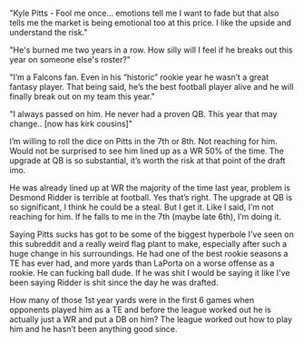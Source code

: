 "Kyle Pitts - Fool me once… emotions tell me I want to fade but that also tells me the market is being emotional too at this price. I like the upside and understand the risk."

"He's burned me two years in a row. How silly will I feel if he breaks out this year on someone else's roster?"

"I’m a Falcons fan. Even in his “historic” rookie year he wasn’t a great fantasy player. That being said, he’s the best football player alive and he will finally break out on my team this year."

"I always passed on him. He never had a proven QB. This year that may change.. [now has kirk cousins]"

I’m willing to roll the dice on Pitts in the 7th or 8th. Not reaching for him. Would not be surprised to see him lined up as a WR 50% of the time. The upgrade at QB is so substantial, it’s worth the risk at that point of the draft imo.

He was already lined up at WR the majority of the time last year, problem is Desmond Ridder is terrible at football.
Yes that’s right. The upgrade at QB is so significant, I think he could be a steal. But I get it. Like I said, I’m not reaching for him. If he falls to me in the 7th (maybe late 6th), I’m doing it.

Saying Pitts sucks has got to be some of the biggest hyperbole I've seen on this subreddit and a really weird flag plant to make, especially after such a huge change in his surroundings. He had one of the best rookie seasons a TE has ever had, and more yards than LaPorta on a worse offense as a rookie. He can fucking ball dude. If he was shit I would be saying it like I've been saying Ridder is shit since the day he was drafted.

How many of those 1st year yards were in the first 6 games when opponents played him as a TE and before the league worked out he is actually just a WR and put a DB on him?
The league worked out how to play him and he hasn’t been anything good since.
 